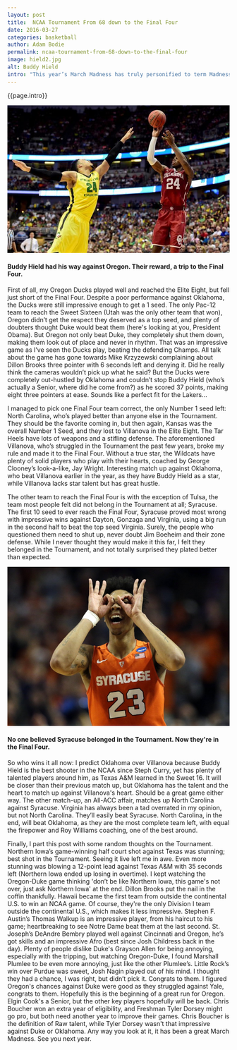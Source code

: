 ```yaml
---
layout: post
title:  NCAA Tournament From 68 down to the Final Four
date: 2016-03-27
categories: basketball
author: Adam Bodie
permalink: ncaa-tournament-from-68-down-to-the-final-four
image: hield2.jpg
alt: Buddy Hield
intro: "This year’s March Madness has truly personified to term Madness, to say the least. My bracket was shot early on, as Michigan State, my pick to win it all, got shocked by Middle Tennessee State, in what was statistically one of the biggest upsets ever. High seeds including West Virginia (3), California (4) and multiple 5 seeds, Purdue and Baylor were upset as well. My upset picks didn’t pan out, except for Gonzaga over Seton Hall and VCU over Oregon State, but not nearly as impressive as Middle Tennessee State, Little Rock, Yale, Stephen F. Austin and Hawaii winning. Here are my thoughts on the Tournament as a whole."
---
```


<div class="article">
<p>{{page.intro}}</p>

<div class="blog-pic">
		<img src="img/hield2.jpg" data-toggle="tooltip" title="Buddy Hield had his way against Oregon.  Their reward, a trip to the Final Four." class="image block img-responsive">
	<h4>Buddy Hield had his way against Oregon.  Their reward, a trip to the Final Four.</h4>
</div>

<p>First of all, my Oregon Ducks played well and reached the Elite Eight, but fell just short of the Final Four.  Despite a poor performance against Oklahoma, the Ducks were still impressive enough to get a 1 seed.  The only Pac-12 team to reach the Sweet Sixteen (Utah was the only other team that won), Oregon didn’t get the respect they deserved as a top seed, and plenty of doubters thought Duke would beat them (here's looking at you, President Obama).  But Oregon not only beat Duke, they completely shut them down, making them look out of place and never in rhythm.  That was an impressive game as I’ve seen the Ducks play, beating the defending Champs.  All talk about the game has gone towards Mike Krzyzewski complaining about Dillon Brooks three pointer with 6 seconds left and denying it.  Did he really think the cameras wouldn’t pick up what he said? But the Ducks were completely out-hustled by Oklahoma and couldn’t stop Buddy Hield (who’s actually a Senior, where did he come from?) as he scored 37 points, making eight three pointers at ease.  Sounds like a perfect fit for the Lakers…</p>

<p>I managed to pick one Final Four team correct, the only Number 1 seed left: North Carolina, who’s played better than anyone else in the Tournament.  They should be the favorite coming in, but then again, Kansas was the overall Number 1 Seed, and they lost to Villanova in the Elite Eight.  The Tar Heels have lots of weapons and a stifling defense.  The aforementioned Villanova, who’s struggled in the Tournament the past few years, broke my rule and made it to the Final Four.  Without a true star, the Wildcats have plenty of solid players who play with their hearts, coached by George Clooney’s look-a-like, Jay Wright.  Interesting match up against Oklahoma, who beat Villanova earlier in the year, as they have Buddy Hield as a star, while Villanova lacks star talent but has great hustle.</p>

<p>The other team to reach the Final Four is with the exception of Tulsa, the team most people felt did not belong in the Tournament at all; Syracuse.  The first 10 seed to ever reach the Final Four, Syracuse proved most wrong with impressive wins against Dayton, Gonzaga and Virginia, using a big run in the second half to beat the top seed Virginia.  Surely, the people who questioned them need to shut up, never doubt Jim Boeheim and their zone defense.  While I never thought they would make it this far, I felt they belonged in the Tournament, and not totally surprised they plated better than expected.</p>

<div class="blog-pic">
		<img src="img/syracuse.jpg" data-toggle="tooltip" title="No one believed Syracuse belonged in the Tournament.  Now they're in the Final Four." class="image block img-responsive">
	<h4>No one believed Syracuse belonged in the Tournament.  Now they're in the Final Four.</h4>
</div>



<p>So who wins it all now:  I predict Oklahoma over Villanova because Buddy Hield is the best shooter in the NCAA since Steph Curry, yet has plenty of talented players around him, as Texas A&amp;M learned in the Sweet 16.  It will be closer than their previous match up, but Oklahoma has the talent and the heart to match up against Villanova's heart.  Should be a great game either way.  The other match-up, an All-ACC affair, matches up North Carolina against Syracuse.  Virginia has always been a tad overrated in my opinion, but not North Carolina.  They’ll easily beat Syracuse.  North Carolina, in the end, will beat Oklahoma, as they are the most complete team left, with equal the firepower and Roy Williams coaching, one of the best around.</p>

<p>Finally, I part this post with some random thoughts on the Tournament.  Northern Iowa’s game-winning half court shot against Texas was stunning; best shot in the Tournament.  Seeing it live left me in awe.  Even more stunning was blowing a 12-point lead against Texas A&amp;M with 35 seconds left (Northern Iowa ended up losing in overtime).  I kept watching the Oregon-Duke game thinking 'don’t be like Northern Iowa, this game's not over, just ask Northern Iowa' at the end.  Dillon Brooks put the nail in the coffin thankfully.  Hawaii became the first team from outside the continental U.S. to win an NCAA game.  Of course, they're the only Division I team outside the continental U.S., which makes it less impressive.  Stephen F. Austin’s Thomas Walkup is an impressive player, from his haircut to his game; heartbreaking to see Notre Dame beat them at the last second.  St. Joseph’s DeAndre Bembry played well against Cincinnati and Oregon, he’s got skills and an impressive Afro (best since Josh Childress back in the day).  Plenty of people dislike Duke's Grayson Allen for being annoying, especially with the tripping, but watching Oregon-Duke, I found Marshall Plumlee to be even more annoying, just like the other Plumlee’s.  Little Rock’s win over Purdue was sweet, Josh Nagin played out of his mind.  I thought they had a chance, I was right, but didn’t pick it.  Congrats to them.  I figured Oregon's chances against Duke were good as they struggled against Yale, congrats to them.  Hopefully this is the beginning of a great run for Oregon.  Elgin Cook's a Senior, but the other key players hopefully will be back.  Chris Boucher won an extra year of eligibility, and Freshman Tyler Dorsey might go pro, but both need another year to improve their games.  Chris Boucher is the definition of Raw talent, while Tyler Dorsey wasn't that impressive against Duke or Oklahoma.  Any way you look at it, it has been a great March Madness.  See you next year.</p>

</div>